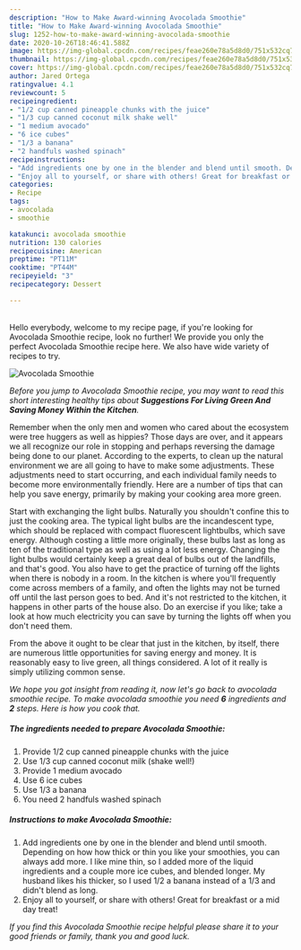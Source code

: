 ```yaml
---
description: "How to Make Award-winning Avocolada Smoothie"
title: "How to Make Award-winning Avocolada Smoothie"
slug: 1252-how-to-make-award-winning-avocolada-smoothie
date: 2020-10-26T18:46:41.588Z
image: https://img-global.cpcdn.com/recipes/feae260e78a5d8d0/751x532cq70/avocolada-smoothie-recipe-main-photo.jpg
thumbnail: https://img-global.cpcdn.com/recipes/feae260e78a5d8d0/751x532cq70/avocolada-smoothie-recipe-main-photo.jpg
cover: https://img-global.cpcdn.com/recipes/feae260e78a5d8d0/751x532cq70/avocolada-smoothie-recipe-main-photo.jpg
author: Jared Ortega
ratingvalue: 4.1
reviewcount: 5
recipeingredient:
- "1/2 cup canned pineapple chunks with the juice"
- "1/3 cup canned coconut milk shake well"
- "1 medium avocado"
- "6 ice cubes"
- "1/3 a banana"
- "2 handfuls washed spinach"
recipeinstructions:
- "Add ingredients one by one in the blender and blend until smooth. Depending on how how thick or thin you like your smoothies, you can always add more. I like mine thin, so I added more of the liquid ingredients and a couple more ice cubes, and blended longer. My husband likes his thicker, so I used 1/2 a banana instead of a 1/3 and didn&#39;t blend as long."
- "Enjoy all to yourself, or share with others! Great for breakfast or a mid day treat!"
categories:
- Recipe
tags:
- avocolada
- smoothie

katakunci: avocolada smoothie 
nutrition: 130 calories
recipecuisine: American
preptime: "PT11M"
cooktime: "PT44M"
recipeyield: "3"
recipecategory: Dessert

---
```

<br>
Hello everybody, welcome to my recipe page, if you're looking for Avocolada Smoothie recipe, look no further! We provide you only the perfect Avocolada Smoothie recipe here. We also have wide variety of recipes to try.
<br>


![Avocolada Smoothie](https://img-global.cpcdn.com/recipes/feae260e78a5d8d0/751x532cq70/avocolada-smoothie-recipe-main-photo.jpg)

<i>Before you jump to Avocolada Smoothie recipe, you may want to read this short interesting healthy tips about 
<strong>Suggestions For Living Green And Saving Money Within the Kitchen</strong>.</i>
</br>

Remember when the only men and women who cared about the ecosystem were tree huggers as well as hippies? Those days are over, and it appears we all recognize our role in stopping and perhaps reversing the damage being done to our planet. According to the experts, to clean up the natural environment we are all going to have to make some adjustments. These adjustments need to start occurring, and each individual family needs to become more environmentally friendly. Here are a number of tips that can help you save energy, primarily by making your cooking area more green.

Start with exchanging the light bulbs. Naturally you shouldn't confine this to just the cooking area. The typical light bulbs are the incandescent type, which should be replaced with compact fluorescent lightbulbs, which save energy. Although costing a little more originally, these bulbs last as long as ten of the traditional type as well as using a lot less energy. Changing the light bulbs would certainly keep a great deal of bulbs out of the landfills, and that's good. You also have to get the practice of turning off the lights when there is nobody in a room. In the kitchen is where you'll frequently come across members of a family, and often the lights may not be turned off until the last person goes to bed. And it's not restricted to the kitchen, it happens in other parts of the house also. Do an exercise if you like; take a look at how much electricity you can save by turning the lights off when you don't need them.

From the above it ought to be clear that just in the kitchen, by itself, there are numerous little opportunities for saving energy and money. It is reasonably easy to live green, all things considered. A lot of it really is simply utilizing common sense.


<i>We hope you got insight from reading it, now let's go back to avocolada smoothie recipe. To make avocolada smoothie you need <strong>6</strong> ingredients and <strong>2</strong> steps. Here is how you cook that.
</i>

##### The ingredients needed to prepare Avocolada Smoothie:

1. Provide 1/2 cup canned pineapple chunks with the juice
1. Use 1/3 cup canned coconut milk (shake well!)
1. Provide 1 medium avocado
1. Use 6 ice cubes
1. Use 1/3 a banana
1. You need 2 handfuls washed spinach


##### Instructions to make Avocolada Smoothie:

1. Add ingredients one by one in the blender and blend until smooth. Depending on how how thick or thin you like your smoothies, you can always add more. I like mine thin, so I added more of the liquid ingredients and a couple more ice cubes, and blended longer. My husband likes his thicker, so I used 1/2 a banana instead of a 1/3 and didn&#39;t blend as long.
1. Enjoy all to yourself, or share with others! Great for breakfast or a mid day treat!


<i>If you find this Avocolada Smoothie recipe helpful please share it to your good friends or family, thank you and good luck.</i>
